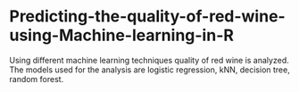 # Predicting-the-quality-of-red-wine-using-Machine-learning-in-R
Using different machine learning techniques quality of red wine is analyzed.
The models used for the analysis are logistic regression, kNN, decision tree, random forest.
